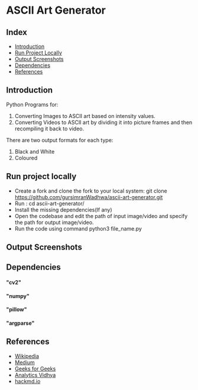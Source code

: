 # ASCII Art Generator
## Index
  * [Introduction](#introduction)
  * [Run Project Locally](#localSetup)
  * [Output Screenshots](#screenshots)
  * [Dependencies](#depend)
  * [References](#references)

## <a name="introduction"></a>Introduction
Python Programs for:
1. Converting Images to ASCII art based on intensity values.
2. Converting Videos to ASCII art by dividing it into picture frames and then recompiling it back to video.

There are two output formats for each type:
1. Black and White
2. Coloured 

## <a name="localSetup"></a>Run project locally 
 * Create a fork and clone the fork to your local system:  git clone https://github.com/gursimranWadhwa/ascii-art-generator.git 
 * Run :  cd ascii-art-generator/ 
 * Install the missing dependencies(If any)
 * Open the codebase and edit the path of input image/video and specify the path for output image/video.
 * Run the code using command  python3 file_name.py 


## <a name="screenshots"></a>Output Screenshots

## <a name="depend"></a>Dependencies 
#### "cv2"
#### "numpy"
#### "pillow"
#### "argparse"

## <a name="references"></a>References
* <a href="https://en.wikipedia.org/wiki/ASCII_art#Types_and_styles">Wikipedia</a>
* <a href="https://alekya3.medium.com/how-images-are-stored-in-a-computer-f364d11b4e93">Medium</a>
* <a href="https://www.geeksforgeeks.org/extract-images-from-video-in-python/">Geeks for Geeks</a>
* <a href="https://www.analyticsvidhya.com/blog/2021/03/grayscale-and-rgb-format-for-storing-images/">Analytics Vidhya</a>
* <a href="https://hackmd.io/@xenorivai/H12U8cwv5">hackmd.io</a>